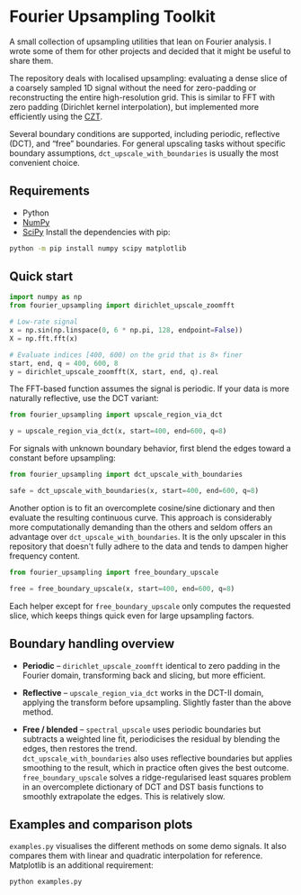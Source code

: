 # Fourier Upsampling Toolkit

A small collection of upsampling utilities that lean on Fourier
analysis. I wrote some of them for other projects and decided that it might be useful to share them.

The repository deals with localised upsampling: evaluating a dense slice of a coarsely sampled 1D signal without the need for zero-padding or reconstructing the entire high-resolution grid.
This is similar to FFT with zero padding (Dirichlet kernel interpolation), but implemented more efficiently using the [CZT](https://en.wikipedia.org/wiki/Chirp_Z-transform).

Several boundary conditions are supported, including periodic, reflective (DCT), and “free” boundaries.
For general upscaling tasks without specific boundary assumptions, `dct_upscale_with_boundaries` is usually the most convenient choice.

## Requirements

* Python
* [NumPy](https://numpy.org/)
* [SciPy](https://scipy.org/)
Install the dependencies with pip:

```bash
python -m pip install numpy scipy matplotlib
```

## Quick start

```python
import numpy as np
from fourier_upsampling import dirichlet_upscale_zoomfft

# Low-rate signal
x = np.sin(np.linspace(0, 6 * np.pi, 128, endpoint=False))
X = np.fft.fft(x)

# Evaluate indices [400, 600) on the grid that is 8× finer
start, end, q = 400, 600, 8
y = dirichlet_upscale_zoomfft(X, start, end, q).real
```

The FFT-based function assumes the signal is periodic. If your data is more
naturally reflective, use the DCT variant:

```python
from fourier_upsampling import upscale_region_via_dct

y = upscale_region_via_dct(x, start=400, end=600, q=8)
```

For signals with unknown boundary behavior, first blend the edges toward a
constant before upsampling:

```python
from fourier_upsampling import dct_upscale_with_boundaries

safe = dct_upscale_with_boundaries(x, start=400, end=600, q=8)
```

Another option is to fit an overcomplete cosine/sine dictionary and then
evaluate the resulting continuous curve. This approach is considerably more
computationally demanding than the others and seldom offers an advantage over
```dct_upscale_with_boundaries```.
It is the only upscaler in this repository that doesn't fully adhere to the data and tends to dampen higher frequency content.


```python
from fourier_upsampling import free_boundary_upscale

free = free_boundary_upscale(x, start=400, end=600, q=8)
```

Each helper except for ```free_boundary_upscale``` only computes the requested slice, which keeps things quick even for
large upsampling factors.

## Boundary handling overview

* **Periodic** – `dirichlet_upscale_zoomfft` identical to zero padding in the Fourier domain, transforming back and slicing, but more efficient.

* **Reflective** – `upscale_region_via_dct` works in the DCT-II domain,
applying the transform before upsampling. Slightly faster than the above method.

* **Free / blended** – `spectral_upscale` uses periodic boundaries but subtracts a weighted line fit,
periodicises the residual by blending the edges, then restores the trend.  
`dct_upscale_with_boundaries` also uses reflective boundaries but applies
smoothing to the result, which in practice often gives the best outcome.  
  `free_boundary_upscale` solves a ridge-regularised least squares problem in an
overcomplete dictionary of DCT and DST basis functions to smoothly extrapolate the edges. This is relatively slow.


## Examples and comparison plots

`examples.py` visualises the different methods on some demo signals.
It also compares them with linear and quadratic interpolation for reference.
Matplotlib is an additional requirement:

```bash
python examples.py
```
